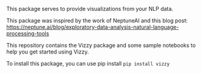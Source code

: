 This package serves to provide visualizations from your NLP data.

This package was inspired by the work of NeptuneAI and this blog post:
https://neptune.ai/blog/exploratory-data-analysis-natural-language-processing-tools

This repository contains the Vizzy package and some sample notebooks to help you get started using Vizzy.



To install this package, you can use pip install
``pip install vizzy``
